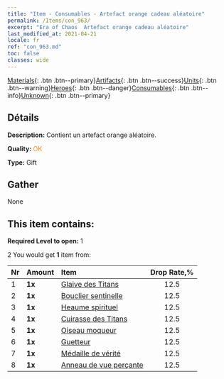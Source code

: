 ```yaml
---
title: "Item - Consumables - Artefact orange cadeau aléatoire"
permalink: /Items/con_963/
excerpt: "Era of Chaos  Artefact orange cadeau aléatoire"
last_modified_at: 2021-04-21
locale: fr
ref: "con_963.md"
toc: false
classes: wide
---
```

 [Materials](/fr/Items/){: .btn .btn--primary}[Artifacts](/fr/Items/Artifacts/){: .btn .btn--success}[Units](/fr/Items/Units/){: .btn .btn--warning}[Heroes](/fr/Items/Heroes/){: .btn .btn--danger}[Consumables](/fr/Items/Consumables/){: .btn .btn--info}[Unknown](/fr/Items/Unknown/){: .btn .btn--primary}

## Détails
 **Description:** Contient un artefact orange aléatoire.

 **Quality:** <span style="color: #FF8C00">OK</span>

 **Type:** Gift

## Gather

  None

## This item contains:

 **Required Level to open:** 1

 2 You would get **1** item  from:

  | Nr | Amount |     Item    | Drop Rate,% |
  |:---|:-------|:------------|:---------:|
  | 1 |  **1x** | [Glaive des Titans](/fr/Items/art_156/) | 12.5 | 
  | 2 |  **1x** | [Bouclier sentinelle](/fr/Items/art_157/) | 12.5 | 
  | 3 |  **1x** | [Heaume spirituel](/fr/Items/art_158/) | 12.5 | 
  | 4 |  **1x** | [Cuirasse des Titans](/fr/Items/art_159/) | 12.5 | 
  | 5 |  **1x** | [Oiseau moqueur](/fr/Items/art_132/) | 12.5 | 
  | 6 |  **1x** | [Guetteur](/fr/Items/art_133/) | 12.5 | 
  | 7 |  **1x** | [Médaille de vérité](/fr/Items/art_134/) | 12.5 | 
  | 8 |  **1x** | [Anneau de vue perçante](/fr/Items/art_135/) | 12.5 | 
